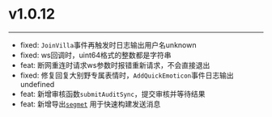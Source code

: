 # v1.0.12

***

* fixed: `JoinVilla`事件再触发时日志输出用户名unknown
* fixed: ws回调时，uint64格式的整数都是字符串
* feat: 断网重连时请求ws参数时报错重新请求，不会直接退出
* fixed: 修复回复大别野专属表情时，`AddQuickEmoticon`事件日志输出undefined
* feat: 新增审核函数`submitAuditSync`，提交审核并等待结果
* feat: 新增导出[`segmet`](https://github.com/nk-ava/mysv/blob/main/lib/element.ts) 用于快速构建发送消息
